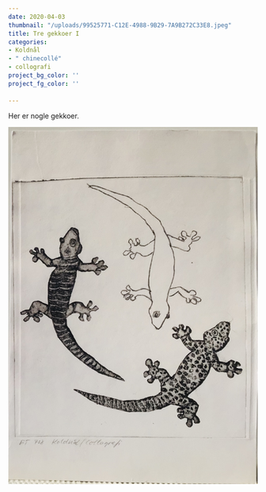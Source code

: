 ```yaml
---
date: 2020-04-03
thumbnail: "/uploads/99525771-C12E-4988-9B29-7A9B272C33E8.jpeg"
title: Tre gekkoer I
categories:
- Koldnål
- " chinecollé"
- collografi
project_bg_color: ''
project_fg_color: ''

---
```

Her er nogle gekkoer.

![](/uploads/99525771-C12E-4988-9B29-7A9B272C33E8.jpeg)